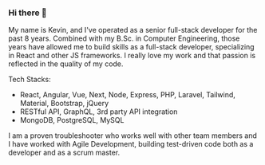 ### Hi there 👋

My name is Kevin, and I've operated as a senior full-stack developer for the past 8 years. Combined with my B.Sc. in Computer Engineering, those years have allowed me to build skills as a full-stack developer, specializing in React and other JS frameworks. I really love my work and that passion is reflected in the quality of my code.

Tech Stacks:
- React, Angular, Vue, Next, Node, Express, PHP, Laravel, Tailwind, Material, Bootstrap, jQuery
- RESTful API, GraphQL, 3rd party API integration
- MongoDB, PostgreSQL, MySQL

I am a proven troubleshooter who works well with other team members and I have worked with Agile Development, building test-driven code both as a developer and as a scrum master.
